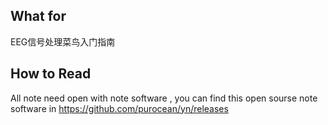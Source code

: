 ## What for
EEG信号处理菜鸟入门指南

## How to Read
All note need open with note software <Yank Note>, you can find this open sourse note software in  https://github.com/purocean/yn/releases

